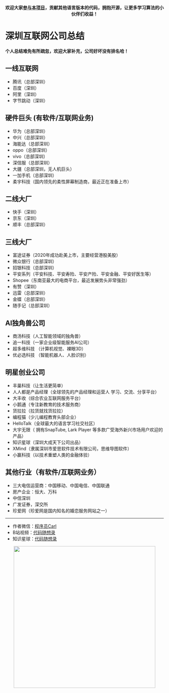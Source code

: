<p align="center">
  <a href="https://mp.weixin.qq.com/s/RsdcQ9umo09R6cfnwXZlrQ"><img src="https://img.shields.io/badge/PDF下载-代码随想录-blueviolet" alt=""></a>
  <a href="https://mp.weixin.qq.com/s/b66DFkOp8OOxdZC_xLZxfw"><img src="https://img.shields.io/badge/刷题-微信群-green" alt=""></a>
  <a href="https://space.bilibili.com/525438321"><img src="https://img.shields.io/badge/B站-代码随想录-orange" alt=""></a>
  <a href="https://mp.weixin.qq.com/s/QVF6upVMSbgvZy8lHZS3CQ"><img src="https://img.shields.io/badge/知识星球-代码随想录-blue" alt=""></a>
</p>
<p align="center"><strong>欢迎大家<a href="https://mp.weixin.qq.com/s/tqCxrMEU-ajQumL1i8im9A">参与本项目</a>，贡献其他语言版本的代码，拥抱开源，让更多学习算法的小伙伴们收益！</strong></p>


# 深圳互联网公司总结

**个人总结难免有所疏忽，欢迎大家补充，公司好坏没有排名哈！**

## 一线互联网

* 腾讯（总部深圳）
* 百度（深圳）
* 阿里（深圳）
* 字节跳动（深圳）

## 硬件巨头 (有软件/互联网业务)

* 华为（总部深圳）
* 中兴（总部深圳）
* 海能达（总部深圳）
* oppo（总部深圳）
* vivo（总部深圳）
* 深信服（总部深圳）
* 大疆（总部深圳，无人机巨头）
* 一加手机（总部深圳）
* 柔宇科技（国内领先的柔性屏幕制造商，最近正在准备上市）

## 二线大厂

* 快手（深圳）
* 京东（深圳）
* 顺丰（总部深圳）

## 三线大厂

* 富途证券（2020年成功赴美上市，主要经营港股美股）
* 微众银行（总部深圳）
* 招银科技（总部深圳）
* 平安系列（平安科技、平安寿险、平安产险、平安金融、平安好医生等）
* Shopee（东南亚最大的电商平台，最近发展势头非常强劲）
* 有赞（深圳）
* 迅雷（总部深圳）
* 金蝶（总部深圳）
* 随手记（总部深圳）

## AI独角兽公司

* 商汤科技（人工智能领域的独角兽）
* 追一科技（一家企业级智能服务AI公司）
* 超多维科技 （计算机视觉、裸眼3D）
* 优必选科技 （智能机器人、人脸识别）

## 明星创业公司

* 丰巢科技（让生活更简单）
* 人人都是产品经理（全球领先的产品经理和运营人 学习、交流、分享平台）
* 大丰收（综合农业互联网服务平台）
* 小鹅通（专注新教育的技术服务商）
* 货拉拉（拉货就找货拉拉）
* 编程猫（少儿编程教育头部企业）
* HelloTalk（全球最大的语言学习社交社区）
* 大宇无限（ 拥有SnapTube, Lark Player 等多款广受海外新兴市场用户欢迎的产品）
* 知识星球（深圳大成天下公司出品）
* XMind（隶属深圳市爱思软件技术有限公司，思维导图软件）
* 小赢科技（以技术重塑人类的金融体验）

## 其他行业（有软件/互联网业务）

* 三大电信运营商：中国移动、中国电信、中国联通
* 房产企业：恒大、万科
* 中信深圳
* 广发证券，深交所
* 珍爱网（珍爱网是国内知名的婚恋服务网站之一）





-----------------------
* 作者微信：[程序员Carl](https://mp.weixin.qq.com/s/b66DFkOp8OOxdZC_xLZxfw)
* B站视频：[代码随想录](https://space.bilibili.com/525438321)
* 知识星球：[代码随想录](https://mp.weixin.qq.com/s/QVF6upVMSbgvZy8lHZS3CQ)
<div align="center"><img src=../pics/公众号.png width=450 alt=> </img></div>

